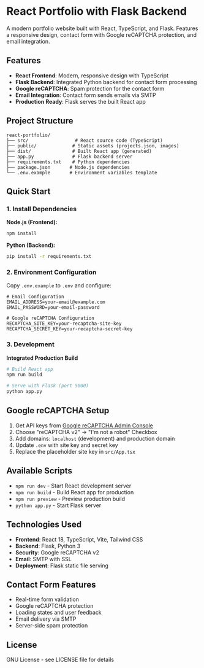 # React Portfolio with Flask Backend

A modern portfolio website built with React, TypeScript, and Flask. Features a responsive design, contact form with Google reCAPTCHA protection, and email integration.

## Features

- **React Frontend**: Modern, responsive design with TypeScript
- **Flask Backend**: Integrated Python backend for contact form processing
- **Google reCAPTCHA**: Spam protection for the contact form
- **Email Integration**: Contact form sends emails via SMTP
- **Production Ready**: Flask serves the built React app

## Project Structure

```
react-portfolio/
├── src/                 # React source code (TypeScript)
├── public/             # Static assets (projects.json, images)
├── dist/               # Built React app (generated)
├── app.py              # Flask backend server
├── requirements.txt    # Python dependencies
├── package.json       # Node.js dependencies
└── .env.example       # Environment variables template
```

## Quick Start

### 1. Install Dependencies

**Node.js (Frontend):**
```bash
npm install
```

**Python (Backend):**
```bash
pip install -r requirements.txt
```

### 2. Environment Configuration

Copy `.env.example` to `.env` and configure:

```env
# Email Configuration
EMAIL_ADDRESS=your-email@example.com
EMAIL_PASSWORD=your-email-password

# Google reCAPTCHA Configuration
RECAPTCHA_SITE_KEY=your-recaptcha-site-key
RECAPTCHA_SECRET_KEY=your-recaptcha-secret-key
```

### 3. Development

**Integrated Production Build**
```bash
# Build React app
npm run build

# Serve with Flask (port 5000)
python app.py
```

## Google reCAPTCHA Setup

1. Get API keys from [Google reCAPTCHA Admin Console](https://www.google.com/recaptcha/admin)
2. Choose "reCAPTCHA v2" → "I'm not a robot" Checkbox
3. Add domains: `localhost` (development) and production domain
4. Update `.env` with site key and secret key
5. Replace the placeholder site key in `src/App.tsx`

## Available Scripts

- `npm run dev` - Start React development server
- `npm run build` - Build React app for production
- `npm run preview` - Preview production build
- `python app.py` - Start Flask server

## Technologies Used

- **Frontend**: React 18, TypeScript, Vite, Tailwind CSS
- **Backend**: Flask, Python 3
- **Security**: Google reCAPTCHA v2
- **Email**: SMTP with SSL
- **Deployment**: Flask static file serving

## Contact Form Features

- Real-time form validation
- Google reCAPTCHA protection
- Loading states and user feedback
- Email delivery via SMTP
- Server-side spam protection

## License

GNU License - see LICENSE file for details
